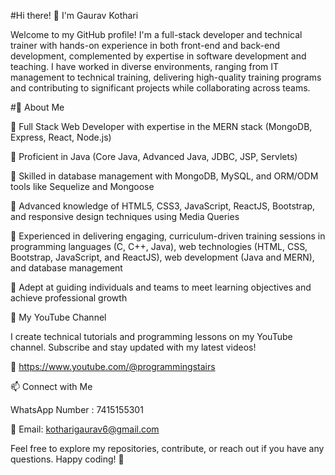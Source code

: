 #Hi there! 👋 I'm Gaurav Kothari

Welcome to my GitHub profile! I'm a full-stack developer and technical trainer with hands-on experience in both front-end and back-end development, complemented by expertise in software development and teaching. I have worked in diverse environments, ranging from IT management to technical training, delivering high-quality training programs and contributing to significant projects while collaborating across teams.

#🚀 About Me

🔹 Full Stack Web Developer with expertise in the MERN stack (MongoDB, Express, React, Node.js)

🔹 Proficient in Java (Core Java, Advanced Java, JDBC, JSP, Servlets)

🔹 Skilled in database management with MongoDB, MySQL, and ORM/ODM tools like Sequelize and Mongoose

🔹 Advanced knowledge of HTML5, CSS3, JavaScript, ReactJS, Bootstrap, and responsive design techniques using Media Queries

🔹 Experienced in delivering engaging, curriculum-driven training sessions in programming languages (C, C++, Java), web technologies (HTML, CSS, Bootstrap, JavaScript, and ReactJS), web development (Java and MERN), and database management

🔹 Adept at guiding individuals and teams to meet learning objectives and achieve professional growth

🎥 My YouTube Channel

I create technical tutorials and programming lessons on my YouTube channel. Subscribe and stay updated with my latest videos!

🔗 https://www.youtube.com/@programmingstairs

📫 Connect with Me

WhatsApp Number : 7415155301

📧 Email: kotharigaurav6@gmail.com

Feel free to explore my repositories, contribute, or reach out if you have any questions. Happy coding! 🚀
